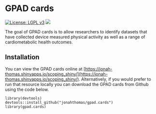 # GPAD cards

[![License: LGPL v3](https://img.shields.io/badge/License-LGPL_v3-blue.svg)](https://www.gnu.org/licenses/lgpl-3.0)
[![](https://img.shields.io/badge/Shiny-shinyapps.io-blue?style=flat&labelColor=white&logo=RStudio&logoColor=blue)](https://climb.shinyapps.io/gpad/)

The goal of GPAD cards is to allow researchers to identify datasets that have collected device measured physical activity as well as a range of cardiometabolic health outcomes. 

## Installation

You can view the GPAD cards online at [https://jonah-thomas.shinyapps.io/scoping_shiny/](https://jonah-thomas.shinyapps.io/scoping_shiny/). Alternatively, if you would prefer to run that resource locally you can download the GPAD cards from Github using the code below. 

```{r}
library(devtools)
devtools::install_github("jonahthomas/gpad.cards")
library(gpad.cards)
```


